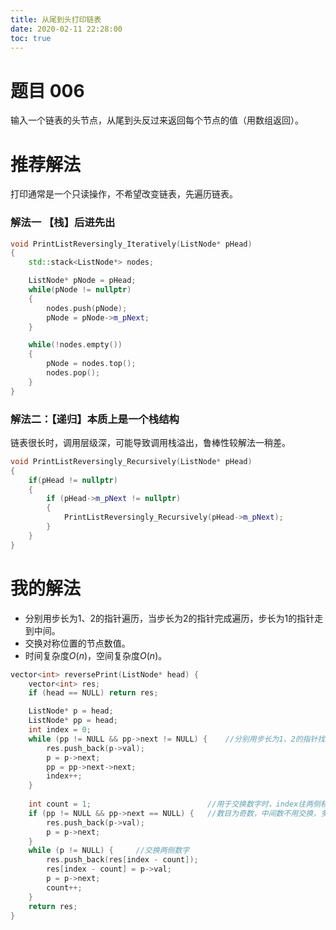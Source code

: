 ```yaml
---
title: 从尾到头打印链表
date: 2020-02-11 22:28:00
toc: true
---
```

<!--more-->

# 题目 006

输入一个链表的头节点，从尾到头反过来返回每个节点的值（用数组返回）。

#  推荐解法

打印通常是一个只读操作，不希望改变链表，先遍历链表。

### 解法一 【栈】后进先出

```c++
void PrintListReversingly_Iteratively(ListNode* pHead)
{
    std::stack<ListNode*> nodes;

    ListNode* pNode = pHead;
    while(pNode != nullptr)
    {
        nodes.push(pNode);
        pNode = pNode->m_pNext;
    }

    while(!nodes.empty())
    {
        pNode = nodes.top();
        nodes.pop();
    }
}
```

### 解法二：【递归】本质上是一个栈结构

链表很长时，调用层级深，可能导致调用栈溢出，鲁棒性较解法一稍差。

```c++
void PrintListReversingly_Recursively(ListNode* pHead)
{
    if(pHead != nullptr)
    {
        if (pHead->m_pNext != nullptr)
        {
            PrintListReversingly_Recursively(pHead->m_pNext);
        }
    }
}
```





# 我的解法

- 分别用步长为1、2的指针遍历，当步长为2的指针完成遍历，步长为1的指针走到中间。
- 交换对称位置的节点数值。
- 时间复杂度$O(n)$，空间复杂度$O(n)$。

```c++
vector<int> reversePrint(ListNode* head) {
    vector<int> res;
    if (head == NULL) return res;

    ListNode* p = head;
    ListNode* pp = head;
    int index = 0;
    while (pp != NULL && pp->next != NULL) {	//分别用步长为1、2的指针找到中间指针
        res.push_back(p->val);
        p = p->next;
        pp = pp->next->next;
        index++;
    }
    
    int count = 1; 							//用于交换数字时，index往两侧移动
    if (pp != NULL && pp->next == NULL) {	//数目为奇数，中间数不用交换，多走一步
        res.push_back(p->val);
        p = p->next;
    }
    while (p != NULL) {		//交换两侧数字
        res.push_back(res[index - count]);
        res[index - count] = p->val;
        p = p->next;
        count++;
    }
    return res;
}
```

